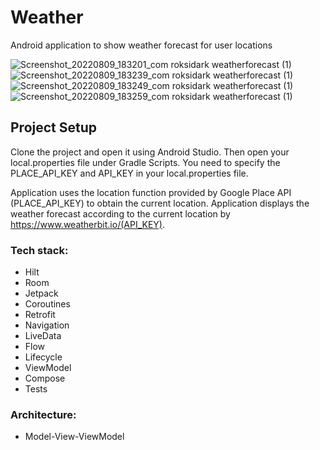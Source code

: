 # Weather
Android application to show weather forecast for user locations

![Screenshot_20220809_183201_com roksidark weatherforecast (1)](https://user-images.githubusercontent.com/90980503/183704523-269fdc68-4d13-46cb-9edc-656ec0fac6ac.png)
![Screenshot_20220809_183239_com roksidark weatherforecast (1)](https://user-images.githubusercontent.com/90980503/183705026-5d8c80bd-512a-430c-a1f3-ae9d44cb4054.png)
![Screenshot_20220809_183249_com roksidark weatherforecast (1)](https://user-images.githubusercontent.com/90980503/183705098-c9dc0358-5606-41b0-bf5a-72e0afc37210.png)
![Screenshot_20220809_183259_com roksidark weatherforecast (1)](https://user-images.githubusercontent.com/90980503/183705155-f58af837-a5b5-46d4-949d-dd0b3fb8c123.png)

## Project Setup
Clone the project and open it using Android Studio. Then open your local.properties file under Gradle Scripts. You need to specify the PLACE_API_KEY and API_KEY in your local.properties file. 

Application uses the location function provided by Google Place API (PLACE_API_KEY) to obtain the current location. Application displays the weather forecast according to the current location by https://www.weatherbit.io/(API_KEY).

### Tech stack:
- Hilt
- Room
- Jetpack
- Coroutines
- Retrofit
- Navigation 
- LiveData 
- Flow
- Lifecycle 
- ViewModel
- Compose
- Tests

### Architecture:
- Model-View-ViewModel


